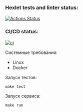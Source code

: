 ### Hexlet tests and linter status:
[![Actions Status](https://github.com/mercuriaal/devops-for-programmers-project-74/workflows/hexlet-check/badge.svg)](https://github.com/mercuriaal/devops-for-programmers-project-74/actions)

### CI/CD status:
[![ci](https://github.com/mercuriaal/devops-for-programmers-project-74/actions/workflows/push.yml/badge.svg)](https://github.com/mercuriaal/devops-for-programmers-project-74/actions/workflows/push.yml)


Системные требования:

- Linux
- Docker

Запуск тестов:

`make test`

Запуск сервиса:

`make run`